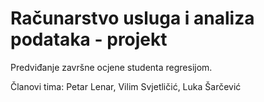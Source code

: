 # Računarstvo usluga i analiza podataka - projekt

Predviđanje završne ocjene studenta regresijom.

Članovi tima: Petar Lenar, Vilim Svjetličić, Luka Šarčević

